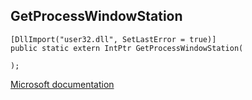 ## GetProcessWindowStation

```
[DllImport("user32.dll", SetLastError = true)]
public static extern IntPtr GetProcessWindowStation(
   
);
```

[Microsoft documentation](https://docs.microsoft.com/en-us/windows/win32/api/winuser/nf-winuser-getprocesswindowstation)
